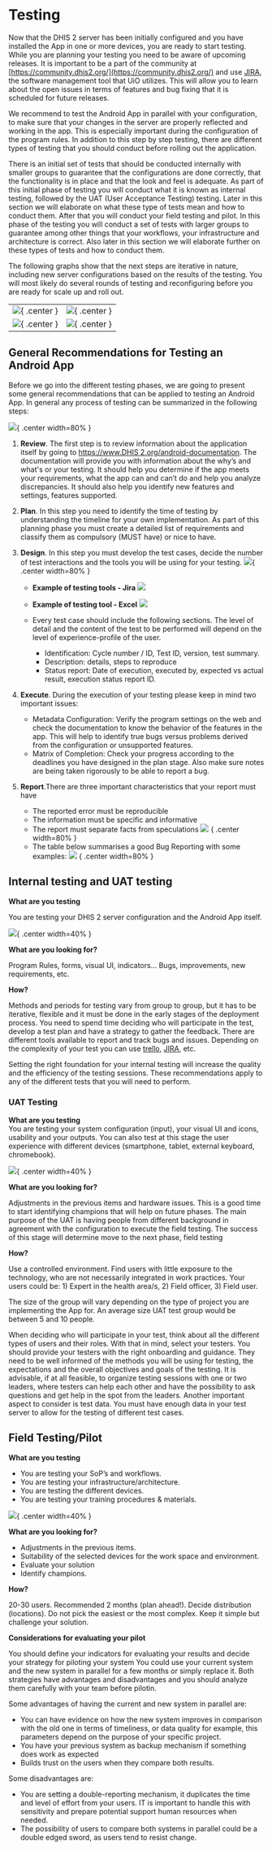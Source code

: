 # Testing

<!--DHIS2-SECTION-ID:testing-->

Now that the DHIS 2 server has been initially configured and you have installed the App in one or more devices, you are ready to start testing. While you are planning your testing you need to be aware of upcoming releases. It is important to be a part of the community at [https://community.dhis2.org/](https://community.dhis2.org/) and use [JIRA](http://jira.dhis2.org/), the software management tool that UiO utilizes. This will allow you to learn about the open issues in terms of features and bug fixing that it is scheduled for future releases.

We recommend to test the Android App in parallel with your configuration, to make sure that your changes in the server are properly reflected and working in the app. This is especially important during the configuration of the program rules. In addition to this step by step testing, there are different types of testing that you should conduct before rolling out the application.

There is an initial set of tests that should be conducted internally with smaller groups to guarantee that the configurations are done correctly, that the functionality is in place and that the look and feel is adequate. As part of this initial phase of testing you will conduct what it is known as internal testing, followed by the UAT (User Acceptance Testing) testing. Later in this section we will elaborate on what these type of tests mean and how to conduct them. After that you will conduct your field testing and pilot. In this phase of the testing you will conduct a set of tests with larger groups to guarantee among other things that your workflows, your infrastructure and architecture is correct. Also later in this section we will elaborate further on these types of tests and how to conduct them.

The following graphs show that the next steps are iterative in nature, including new server configurations based on the results of the testing. You will most likely do several rounds of testing and reconfiguring before you are ready for scale up and roll out.

|||
|---|---|
| ![](resources/images/image35.png){ .center } | ![](resources/images/image7.png){ .center } |
| ![](resources/images/image36.png){ .center } | ![](resources/images/image5.png){ .center } |

## General Recommendations for Testing an Android App

<!--DHIS2-SECTION-ID:testing_recommendations-->

Before we go into the different testing phases, we are going to present some general recommendations that can be applied to testing an Android App. In general any process of testing can be summarized in the following steps:

![](resources/images/image21.png){ .center width=80% }

1. **Review**. The first step is to review information about the application itself by going to [<span class="underline">https://www.DHIS 2.org/android-documentation</span>](https://www.dhis2.org/android-documentation). The documentation will provide you with information about the why’s and what's or your testing. It should help you determine if the app meets your requirements, what the app can and can’t do and help you analyze discrepancies. It should also help you identify new features and settings, features supported.

2. **Plan**. In this step you need to identify the time of testing by understanding the timeline for your own implementation. As part of this planning phase you must create a detailed list of requirements and classify them as compulsory (MUST have) or nice to have.

3. **Design**. In this step you must develop the test cases, decide the number of test interactions and the tools you will be using for your testing.
	![](resources/images/image28.png){ .center width=80% }
	- **Example of testing tools - Jira**
	![](resources/images/image2.png)
	- **Example of testing tool - Excel**
	![](resources/images/image17.png)

	- Every test case should include the following sections. The level of detail and the content of the test to be performed will depend on the level of experience-profile of the user.
		- Identification: Cycle number / ID, Test ID, version, test summary.
		- Description: details, steps to reproduce
		- Status report: Date of execution, executed by, expected vs actual result, execution status report ID.

4. **Execute**. During the execution of your testing please keep in mind two important issues:
	- Metadata Configuration: Verify the program settings on the web and check the documentation to know the behavior of the features in the app. This will help to identify true bugs versus problems derived from the configuration or unsupported features.
	- Matrix of Completion: Check your progress according to the deadlines you have designed in the plan stage. Also make sure notes are being taken rigorously to be able to report a bug.
5. **Report**.There are three important characteristics that your report must have
	- The reported error must be reproducible
	- The information must be specific and informative
	- The report must separate facts from speculations
	![](resources/images/image1.png) { .center width=80% }
	- The table below summarises a good Bug Reporting with some examples:
	![](resources/images/image34.png) { .center width=80% }

## Internal testing and UAT testing

<!--DHIS2-SECTION-ID:testing_internal-->

**What are you testing**

You are testing your DHIS 2 server configuration and the Android App itself.

![](resources/images/image12.png){ .center width=40% }

**What are you looking for?**

Program Rules, forms, visual UI, indicators… Bugs, improvements, new requirements, etc.

**How?**

Methods and periods for testing vary from group to group, but it has to be iterative, flexible and it must be done in the early stages of the deployment process. You need to spend time deciding who will participate in the test, develop a test plan and have a strategy to gather the feedback. There are different tools available to report and track bugs and issues. Depending on the complexity of your test you can use [trello](https://trello.com/), [JIRA](https://www.atlassian.com/software/jira), etc.

Setting the right foundation for your internal testing will increase the quality and the efficiency of the testing sessions. These recommendations apply to any of the different tests that you will need to perform.

### UAT Testing

<!--DHIS2-SECTION-ID:testing_internal_uat-->

**What are you testing**  
You are testing your system configuration (input), your visual UI and icons, usability and your outputs. You can also test at this stage the user experience with different devices (smartphone, tablet, external keyboard, chromebook).  

![](resources/images/image6.png){ .center width=40% }
  
**What are you looking for?** 

Adjustments in the previous items and hardware issues. This is a good time to start identifying champions that will help on future phases. The main purpose of the UAT is having people from different background in agreement with the configuration to execute the field testing. The success of this stage will determine move to the next phase, field testing

**How?**

Use a controlled environment. Find users with little exposure to the technology, who are not necessarily integrated in work practices. Your users could be: 1) Expert in the health area/s, 2) Field officer, 3) Field user.

The size of the group will vary depending on the type of project you are implementing the App for. An average size UAT test group would be between 5 and 10 people.

When deciding who will participate in your test, think about all the different types of users and their roles. With that in mind, select your testers. You should provide your testers with the right onboarding and guidance. They need to be well informed of the methods you will be using for testing, the expectations and the overall objectives and goals of the testing. It is advisable, if at all feasible, to organize testing sessions with one or two leaders, where testers can help each other and have the possibility to ask questions and get help in the spot from the leaders. Another important aspect to consider is test data. You must have enough data in your test server to allow for the testing of different test cases.

## Field Testing/Pilot

<!--DHIS2-SECTION-ID:testing_field-->

**What are you testing**

- You are testing your SoP’s and workflows.
- You are testing your infrastructure/architecture.
- You are testing the different devices.
- You are testing your training procedures & materials.

![](resources/images/image25.png){ .center width=40% }

**What are you looking for?**

- Adjustments in the previous items.
- Suitability of the selected devices for the work space and environment.
- Evaluate your solution
- Identify champions.

**How?**

20-30 users. Recommended 2 months (plan ahead!). Decide distribution (locations). Do not pick the easiest or the most complex. Keep it simple but challenge your solution.

**Considerations for evaluating your pilot**

You should define your indicators for evaluating your results and decide your strategy for piloting your system You could use your current system and the new system in parallel for a few months or simply replace it. Both strategies have advantages and disadvantages and you should analyze them carefully with your team before pilotin.

Some advantages of having the current and new system in parallel are:

- You can have evidence on how the new system improves in comparison with the old one in terms of timeliness, or data quality for example, this parameters depend on the purpose of your specific project.
- You have your previous system as backup mechanism if something does work as expected
- Builds trust on the users when they compare both results.

Some disadvantages are:

- You are setting a double-reporting mechanism, it duplicates the time and level of effort from your users. IT is important to handle this with sensitivity and prepare potential support human resources when needed.
- The possibility of users to compare both systems in parallel could be a double edged sword, as users tend to resist change.
